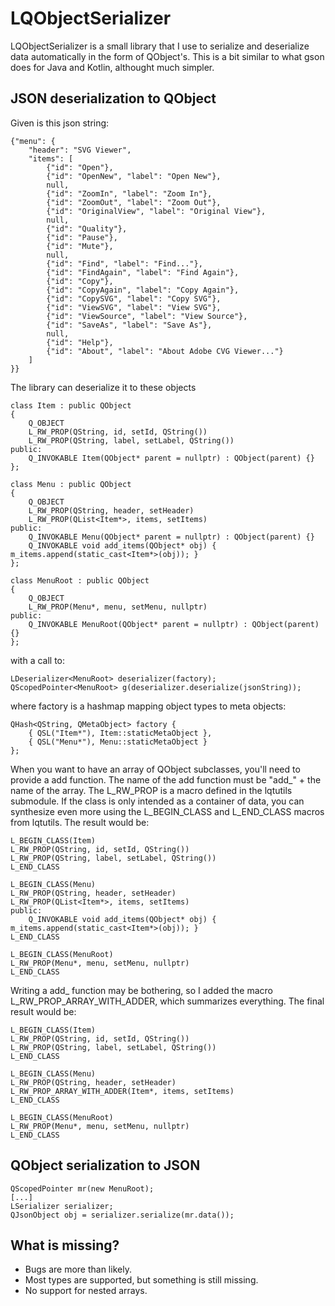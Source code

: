 # LQObjectSerializer
LQObjectSerializer is a small library that I use to serialize and deserialize data automatically in the form of QObject's. This is a bit similar to what gson does for Java and Kotlin, althought much simpler.
## JSON deserialization to QObject
Given is this json string:
```
{"menu": {
    "header": "SVG Viewer",
    "items": [
        {"id": "Open"},
        {"id": "OpenNew", "label": "Open New"},
        null,
        {"id": "ZoomIn", "label": "Zoom In"},
        {"id": "ZoomOut", "label": "Zoom Out"},
        {"id": "OriginalView", "label": "Original View"},
        null,
        {"id": "Quality"},
        {"id": "Pause"},
        {"id": "Mute"},
        null,
        {"id": "Find", "label": "Find..."},
        {"id": "FindAgain", "label": "Find Again"},
        {"id": "Copy"},
        {"id": "CopyAgain", "label": "Copy Again"},
        {"id": "CopySVG", "label": "Copy SVG"},
        {"id": "ViewSVG", "label": "View SVG"},
        {"id": "ViewSource", "label": "View Source"},
        {"id": "SaveAs", "label": "Save As"},
        null,
        {"id": "Help"},
        {"id": "About", "label": "About Adobe CVG Viewer..."}
    ]
}}
```
The library can deserialize it to these objects
```
class Item : public QObject
{
    Q_OBJECT
    L_RW_PROP(QString, id, setId, QString())
    L_RW_PROP(QString, label, setLabel, QString())
public:
    Q_INVOKABLE Item(QObject* parent = nullptr) : QObject(parent) {}
};

class Menu : public QObject
{
    Q_OBJECT
    L_RW_PROP(QString, header, setHeader)
    L_RW_PROP(QList<Item*>, items, setItems)
public:
    Q_INVOKABLE Menu(QObject* parent = nullptr) : QObject(parent) {}
    Q_INVOKABLE void add_items(QObject* obj) { m_items.append(static_cast<Item*>(obj)); }
};

class MenuRoot : public QObject
{
    Q_OBJECT
    L_RW_PROP(Menu*, menu, setMenu, nullptr)
public:
    Q_INVOKABLE MenuRoot(QObject* parent = nullptr) : QObject(parent) {}
};
```
with a call to:
```
LDeserializer<MenuRoot> deserializer(factory);
QScopedPointer<MenuRoot> g(deserializer.deserialize(jsonString));
```
where factory is a hashmap mapping object types to meta objects:
```
QHash<QString, QMetaObject> factory {
    { QSL("Item*"), Item::staticMetaObject },
    { QSL("Menu*"), Menu::staticMetaObject }
};
```
When you want to have an array of QObject subclasses, you'll need to provide a add function. The name of the add function must be "add_" + the name of the array.
The L_RW_PROP is a macro defined in the lqtutils submodule. If the class is only intended as a container of data, you can synthesize even more using the L_BEGIN_CLASS and L_END_CLASS macros from lqtutils. The result would be:
```
L_BEGIN_CLASS(Item)
L_RW_PROP(QString, id, setId, QString())
L_RW_PROP(QString, label, setLabel, QString())
L_END_CLASS

L_BEGIN_CLASS(Menu)
L_RW_PROP(QString, header, setHeader)
L_RW_PROP(QList<Item*>, items, setItems)
public:
    Q_INVOKABLE void add_items(QObject* obj) { m_items.append(static_cast<Item*>(obj)); }
L_END_CLASS

L_BEGIN_CLASS(MenuRoot)
L_RW_PROP(Menu*, menu, setMenu, nullptr)
L_END_CLASS
```
Writing a add_ function may be bothering, so I added the macro L_RW_PROP_ARRAY_WITH_ADDER, which summarizes everything. The final result would be:
```
L_BEGIN_CLASS(Item)
L_RW_PROP(QString, id, setId, QString())
L_RW_PROP(QString, label, setLabel, QString())
L_END_CLASS

L_BEGIN_CLASS(Menu)
L_RW_PROP(QString, header, setHeader)
L_RW_PROP_ARRAY_WITH_ADDER(Item*, items, setItems)
L_END_CLASS

L_BEGIN_CLASS(MenuRoot)
L_RW_PROP(Menu*, menu, setMenu, nullptr)
L_END_CLASS
```
## QObject serialization to JSON
```
QScopedPointer mr(new MenuRoot);
[...]
LSerializer serializer;
QJsonObject obj = serializer.serialize(mr.data());
```
## What is missing?
* Bugs are more than likely.
* Most types are supported, but something is still missing.
* No support for nested arrays.